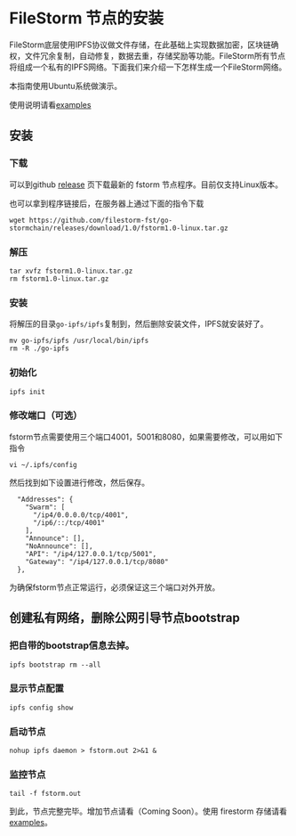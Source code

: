# FileStorm 节点的安装

FileStorm底层使用IPFS协议做文件存储，在此基础上实现数据加密，区块链确权，文件冗余复制，自动修复，数据去重，存储奖励等功能。FileStorm所有节点将组成一个私有的IPFS网络。下面我们来介绍一下怎样生成一个FileStorm网络。

本指南使用Ubuntu系统做演示。

使用说明请看[examples](./examples/README.md)

## 安装

### 下载

可以到github [release](https://github.com/filestorm-fst/go-stormchain/releases/) 页下载最新的 fstorm 节点程序。目前仅支持Linux版本。

也可以拿到程序链接后，在服务器上通过下面的指令下载

``````
wget https://github.com/filestorm-fst/go-stormchain/releases/download/1.0/fstorm1.0-linux.tar.gz
``````

### 解压

``````
tar xvfz fstorm1.0-linux.tar.gz
rm fstorm1.0-linux.tar.gz
``````

### 安装

将解压的目录`go-ipfs/ipfs`复制到，然后删除安装文件，IPFS就安装好了。

```
mv go-ipfs/ipfs /usr/local/bin/ipfs
rm -R ./go-ipfs
```

### 初始化

```
ipfs init
```

### 修改端口（可选）

fstorm节点需要使用三个端口4001，5001和8080，如果需要修改，可以用如下指令
```
vi ~/.ipfs/config
```
然后找到如下设置进行修改，然后保存。
```
  "Addresses": {
    "Swarm": [
      "/ip4/0.0.0.0/tcp/4001",
      "/ip6/::/tcp/4001"
    ],
    "Announce": [],
    "NoAnnounce": [],
    "API": "/ip4/127.0.0.1/tcp/5001",
    "Gateway": "/ip4/127.0.0.1/tcp/8080"
  },
```

为确保fstorm节点正常运行，必须保证这三个端口对外开放。

## 创建私有网络，删除公网引导节点bootstrap

### 把自带的bootstrap信息去掉。
``````
ipfs bootstrap rm --all
``````

### 显示节点配置
``````
ipfs config show
``````

### 启动节点

``````
nohup ipfs daemon > fstorm.out 2>&1 &
``````

### 监控节点

``````
tail -f fstorm.out
``````

到此，节点完整完毕。增加节点请看（Coming Soon）。使用 firestorm 存储请看[examples](./examples/README.md)。
